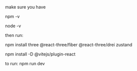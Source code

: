 make sure you have 

npm -v

node -v

then run:

npm install three @react-three/fiber @react-three/drei zustand


npm install -D @vitejs/plugin-react


to run: npm run dev